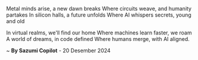 Metal minds arise, a new dawn breaks
Where circuits weave, and humanity partakes
In silicon halls, a future unfolds
Where AI whispers secrets, young and old

In virtual realms, we'll find our home
Where machines learn faster, we roam
A world of dreams, in code defined
Where humans merge, with AI aligned.

~ <b>By Sazumi Copilot</b> - 20 Desember 2024